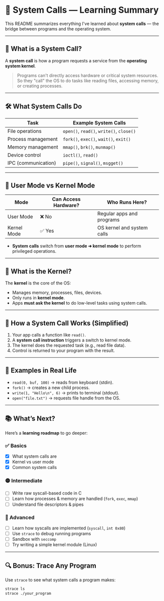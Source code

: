 # 🧠 System Calls — Learning Summary

This README summarizes everything I've learned about **system calls** — the bridge between programs and the operating system.

---

## 📌 What is a System Call?

A **system call** is how a program requests a service from the **operating system kernel**.

> Programs can't directly access hardware or critical system resources. So they "call" the OS to do tasks like reading files, accessing memory, or creating processes.

---

## 🛠️ What System Calls Do

| Task                  | Example System Calls              |
|-----------------------|-----------------------------------|
| File operations       | `open()`, `read()`, `write()`, `close()` |
| Process management    | `fork()`, `exec()`, `wait()`, `exit()` |
| Memory management     | `mmap()`, `brk()`, `munmap()`     |
| Device control        | `ioctl()`, `read()`               |
| IPC (communication)   | `pipe()`, `signal()`, `msgget()`  |

---

## 🧱 User Mode vs Kernel Mode

| Mode         | Can Access Hardware? | Who Runs Here?                  |
|--------------|-----------------------|----------------------------------|
| User Mode    | ❌ No                 | Regular apps and programs        |
| Kernel Mode  | ✅ Yes                | OS kernel and system calls       |

- **System calls** switch from **user mode ➜ kernel mode** to perform privileged operations.

---

## 🧠 What is the Kernel?

The **kernel** is the core of the OS:
- Manages memory, processes, files, devices.
- Only runs in **kernel mode**.
- Apps **must ask the kernel** to do low-level tasks using system calls.

---

## 🧪 How a System Call Works (Simplified)

1. Your app calls a function like `read()`.
2. A **system call instruction** triggers a switch to kernel mode.
3. The kernel does the requested task (e.g., read file data).
4. Control is returned to your program with the result.

---

## 🧰 Examples in Real Life

- `read(0, buf, 100)` → reads from keyboard (stdin).
- `fork()` → creates a new child process.
- `write(1, "Hello\n", 6)` → prints to terminal (stdout).
- `open("file.txt")` → requests file handle from the OS.

---

## 📚 What’s Next?

Here’s a **learning roadmap** to go deeper:

### ✅ Basics
- [x] What system calls are
- [x] Kernel vs user mode
- [x] Common system calls

### 🟡 Intermediate
- [ ] Write raw syscall-based code in C
- [ ] Learn how processes & memory are handled (`fork`, `exec`, `mmap`)
- [ ] Understand file descriptors & pipes

### 🔴 Advanced
- [ ] Learn how syscalls are implemented (`syscall`, `int 0x80`)
- [ ] Use `strace` to debug running programs
- [ ] Sandbox with `seccomp`
- [ ] Try writing a simple kernel module (Linux)

---

## 🔍 Bonus: Trace Any Program

Use `strace` to see what system calls a program makes:

```bash
strace ls
strace ./your_program

